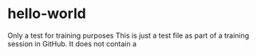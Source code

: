 # hello-world
Only a test for training purposes
This is just a test file as part of a training session in GitHub. It does not contain a
